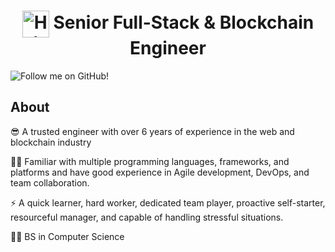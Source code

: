 <h1 align="center"><img align="center" width="43" alt="Hi there!" src="https://raw.githubusercontent.com/MartinHeinz/MartinHeinz/master/wave.gif" /> Senior Full-Stack & Blockchain Engineer</h1>

![Follow me on GitHub!](https://img.shields.io/github/followers/stealthaspirant?)

## About

😎 A trusted engineer with over 6 years of experience in the web and blockchain industry

👨‍💻 Familiar with multiple programming languages, frameworks, and platforms and have good experience in Agile development, DevOps, and team collaboration.

⚡ A quick learner, hard worker, dedicated team player, proactive self-starter, resourceful manager, and capable of handling stressful situations.

👨‍🎓 BS in Computer Science
